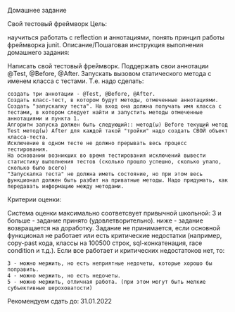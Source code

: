 Домашнее задание

Свой тестовый фреймворк
Цель:

научиться работать с reflection и аннотациями,
понять принцип работы фреймворка junit.
Описание/Пошаговая инструкция выполнения домашнего задания:

Написать свой тестовый фреймворк.
Поддержать свои аннотации @Test, @Before, @After.
Запускать вызовом статического метода с именем класса с тестами.
Т.е. надо сделать:

    создать три аннотации - @Test, @Before, @After.
    Создать класс-тест, в котором будут методы, отмеченные аннотациями.
    Создать "запускалку теста". На вход она должна получать имя класса с тестами, в котором следует найти и запустить методы отмеченные аннотациями и пункта 1.
    Алгоритм запуска должен быть следующий:: метод(ы) Before текущий метод Test метод(ы) After для каждой такой "тройки" надо создать СВОЙ объект класса-теста.
    Исключение в одном тесте не должно прерывать весь процесс тестирования.
    На основании возникших во время тестирования исключений вывести статистику выполнения тестов (сколько прошло успешно, сколько упало, сколько было всего)
    "Запускалка теста" не должна иметь состояние, но при этом весь функционал должен быть разбит на приватные методы. Надо придумать, как передавать информацию между методами.

Критерии оценки:

Система оценки максимально соответсвует привычной школьной:
3 и больше - задание принято (удовлетворительно).
ниже - задание возвращается на доработку.
Задание не принимается, если основной функционал не работает или есть критические недостатки (например, copy-past кода, классы на 100500 строк, sql-конкатенация, race condition и т.д.).
Если все работает и критических недостатоков нет, то:

    3 - можно мержить, но есть неприятные недочеты, которые хорошо бы поправить.
    4 - можно мержить, но есть недочеты.
    5 - можно мержить, отличная работа. (при этом могут быть мелкие субъективные шероховатости)

Рекомендуем сдать до: 31.01.2022